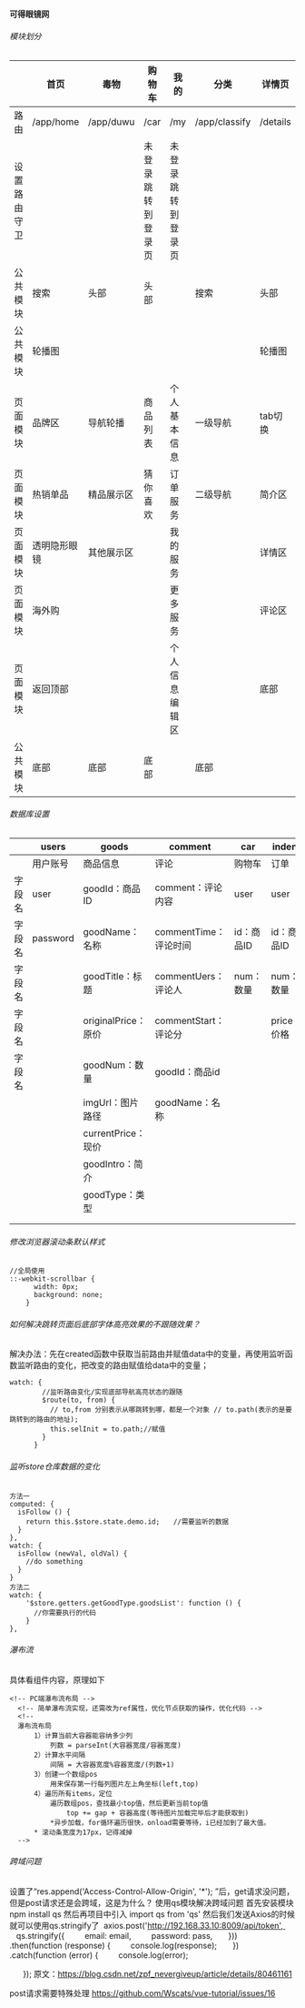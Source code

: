 #### 可得眼镜网

###### 模块划分

|              | 首页         | 毒物       | 购物车             | 我的               | 分类          | 详情页   | 登录注册 |
| ------------ | ------------ | ---------- | ------------------ | ------------------ | ------------- | -------- | -------- |
| 路由         | /app/home    | /app/duwu  | /car               | /my                | /app/classify | /details | /login   |
| 设置路由守卫 |              |            | 未登录跳转到登录页 | 未登录跳转到登录页 |               |          |          |
| 公共模块     | 搜索         | 头部       | 头部               |                    | 搜索          | 头部     |          |
| 公共模块     | 轮播图       |            |                    |                    |               | 轮播图   |          |
| 页面模块     | 品牌区       | 导航轮播   | 商品列表           | 个人基本信息       | 一级导航      | tab切换  |          |
| 页面模块     | 热销单品     | 精品展示区 | 猜你喜欢           | 订单服务           | 二级导航      | 简介区   |          |
| 页面模块     | 透明隐形眼镜 | 其他展示区 |                    | 我的服务           |               | 详情区   |          |
| 页面模块     | 海外购       |            |                    | 更多服务           |               | 评论区   |          |
| 页面模块     | 返回顶部     |            |                    | 个人信息编辑区     |               | 底部     |          |
| 公共模块     | 底部         | 底部       | 底部               |                    | 底部          |          |          |





###### 数据库设置

|        | users    | goods               | comment               | car        | indent      |
| ------ | -------- | ------------------- | --------------------- | ---------- | ----------- |
|        | 用户账号 | 商品信息            | 评论                  | 购物车     | 订单        |
| 字段名 | user     | goodId：商品ID      | comment：评论内容     | user       | user        |
| 字段名 | password | goodName：名称      | commentTime：评论时间 | id：商品ID | id：商品ID  |
| 字段名 |          | goodTitle：标题     | commentUers：评论人   | num：数量  | num：数量   |
| 字段名 |          | originalPrice：原价 | commentStart：评论分  |            | price：价格 |
| 字段名 |          | goodNum：数量       | goodId：商品id        |            |             |
|        |          | imgUrl：图片路径    | goodName：名称        |            |             |
|        |          | currentPrice：现价  |                       |            |             |
|        |          | goodIntro：简介     |                       |            |             |
|        |          | goodType：类型      |                       |            |             |
|        |          |                     |                       |            |             |
|        |          |                     |                       |            |             |



###### 修改浏览器滚动条默认样式

~~~~
//全局使用
::-webkit-scrollbar {
      width: 0px;
      background: none;
    }
~~~~





###### 如何解决跳转页面后底部字体高亮效果的不跟随效果？

解决办法：先在created函数中获取当前路由并赋值data中的变量，再使用监听函数监听路由的变化，把改变的路由赋值给data中的变量；

~~~~
watch: {
        //监听路由变化/实现底部导航高亮状态的跟随
        $route(to, from) {
          // to,from 分别表示从哪跳转到哪，都是一个对象 // to.path(表示的是要跳转到的路由的地址);
          this.selInit = to.path;//赋值
        }
      }
~~~~





###### 监听store仓库数据的变化

~~~~
方法一
computed: {
  isFollow () {
    return this.$store.state.demo.id;　　//需要监听的数据
  }
},
watch: {
  isFollow (newVal, oldVal) {
    //do something
  }
}
方法二
watch: {
    '$store.getters.getGoodType.goodsList': function () {
      //你需要执行的代码
    }
},
~~~~



###### 瀑布流

具体看组件内容，原理如下

~~~
<!-- PC端瀑布流布局 -->
  <!-- 简单瀑布流实现，还需改为ref属性，优化节点获取的操作，优化代码 -->
  <!--
  瀑布流布局
      1）计算当前大容器能容纳多少列
          列数 = parseInt(大容器宽度/容器宽度)
      2）计算水平间隔
          间隔 = 大容器宽度%容器宽度/(列数+1)
      3）创建一个数组pos
          用来保存第一行每列图片左上角坐标(left,top)
      4）遍历所有items，定位
          遍历数组pos，查找最小top值，然后更新当前top值
              top += gap + 容器高度(等待图片加载完毕后才能获取到)
          *异步加载，for循环遍历很快，onload需要等待，i已经加到了最大值。
      * 滚动条宽度为17px，记得减掉
  -->
~~~



###### 跨域问题

设置了“res.append('Access-Control-Allow-Origin', '*'); ”后，get请求没问题，但是post请求还是会跨域，这是为什么？
使用qs模块解决跨域问题
首先安装模块 npm install qs
然后再项目中引入 import qs from 'qs'
然后我们发送Axios的时候就可以使用qs.stringify了
 axios.post('http://192.168.33.10:8009/api/token', 
       qs.stringify({
        email: email,
        password: pass,
      }))
      .then(function (response) {
        console.log(response);
      })
      .catch(function (error) {
        console.log(error);

      });
原文：https://blog.csdn.net/zpf_nevergiveup/article/details/80461161 

post请求需要特殊处理 https://github.com/Wscats/vue-tutorial/issues/16

